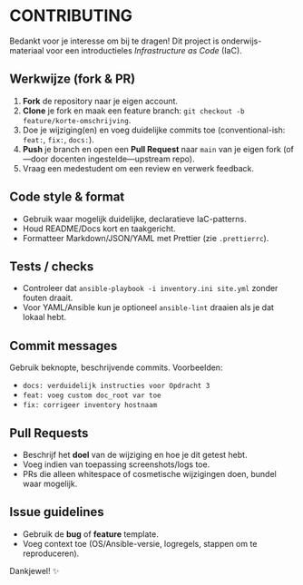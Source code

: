 # CONTRIBUTING
Bedankt voor je interesse om bij te dragen! Dit project is onderwijs-materiaal voor een introductieles *Infrastructure as Code* (IaC).

## Werkwijze (fork & PR)
1. **Fork** de repository naar je eigen account.
2. **Clone** je fork en maak een feature branch: `git checkout -b feature/korte-omschrijving`.
3. Doe je wijziging(en) en voeg duidelijke commits toe (conventional-ish: `feat:`, `fix:`, `docs:`).
4. **Push** je branch en open een **Pull Request** naar `main` van je eigen fork (of—door docenten ingestelde—upstream repo).
5. Vraag een medestudent om een review en verwerk feedback.

## Code style & format
- Gebruik waar mogelijk duidelijke, declaratieve IaC-patterns.
- Houd README/Docs kort en taakgericht.
- Formatteer Markdown/JSON/YAML met Prettier (zie `.prettierrc`).

## Tests / checks
- Controleer dat `ansible-playbook -i inventory.ini site.yml` zonder fouten draait.
- Voor YAML/Ansible kun je optioneel `ansible-lint` draaien als je dat lokaal hebt.

## Commit messages
Gebruik beknopte, beschrijvende commits. Voorbeelden:
- `docs: verduidelijk instructies voor Opdracht 3`
- `feat: voeg custom doc_root var toe`
- `fix: corrigeer inventory hostnaam`

## Pull Requests
- Beschrijf het **doel** van de wijziging en hoe je dit getest hebt.
- Voeg indien van toepassing screenshots/logs toe.
- PRs die alleen whitespace of cosmetische wijzigingen doen, bundel waar mogelijk.

## Issue guidelines
- Gebruik de **bug** of **feature** template.
- Voeg context toe (OS/Ansible-versie, logregels, stappen om te reproduceren).

Dankjewel! ✨
